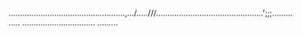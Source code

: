 ...................................................,.../.....///...............................................';;;..............
................................
.........




